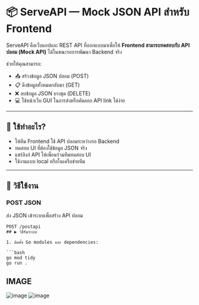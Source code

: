 # 📦 ServeAPI — Mock JSON API สำหรับ Frontend

ServeAPI คือเว็บแอปและ REST API ที่ออกแบบมาเพื่อให้ **Frontend สามารถทดสอบกับ API ปลอม (Mock API)** ได้ในขณะรอการพัฒนา Backend จริง

ช่วยให้คุณสามารถ:
- 📤 สร้างข้อมูล JSON ปลอม (POST)
- 📋 ดึงข้อมูลทั้งหมดกลับมา (GET)
- ❌ ลบข้อมูล JSON บางชุด (DELETE)
- 💻 ใช้หน้าเว็บ GUI ในการส่งหรือคัดลอก API link ได้ง่าย

---

## 🧩 ใช้ทำอะไร?

- ให้ทีม Frontend ใช้ API ปลอมระหว่างรอ Backend
- ทดสอบ UI ที่ต้องใช้ข้อมูล JSON จริง
- แชร์ลิงก์ API ให้เพื่อนร่วมทีมทดสอบ UI
- ใช้งานแบบ local หรือในเครือข่ายทีม

---

## 🚀 วิธีใช้งาน

### POST JSON
ส่ง JSON เข้าระบบเพื่อสร้าง API ปลอม

```http
POST /postapi
## ▶️ วิธีรันระบบ

1. ติดตั้ง Go modules และ dependencies:

```bash
go mod tidy
go run .

```

## IMAGE
![image](https://github.com/user-attachments/assets/3e377ac3-f34d-4047-8245-22320cb05a8b)
![image](https://github.com/user-attachments/assets/6861a533-fbba-4bf4-87b7-d51da4bfe660)
